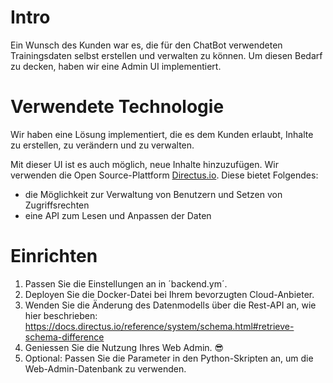 # Intro
Ein Wunsch des Kunden war es, die für den ChatBot verwendeten Trainingsdaten selbst erstellen und verwalten zu können. Um diesen Bedarf zu decken, haben wir eine Admin UI implementiert. 


# Verwendete Technologie  

Wir haben eine Lösung implementiert, die es dem Kunden erlaubt, Inhalte zu erstellen, zu verändern und zu verwalten.

Mit dieser UI ist es auch möglich, neue Inhalte hinzuzufügen. Wir verwenden die Open Source-Plattform [Directus.io](https://directus.io). Diese bietet Folgendes:
- die Möglichkeit zur Verwaltung von Benutzern und Setzen von Zugriffsrechten
- eine API zum Lesen und Anpassen der Daten 

# Einrichten
1) Passen Sie die Einstellungen an in ´backend.ym´.
2) Deployen Sie die Docker-Datei bei Ihrem bevorzugten Cloud-Anbieter.
3) Wenden Sie die Änderung des Datenmodells über die Rest-API an, wie hier beschrieben: https://docs.directus.io/reference/system/schema.html#retrieve-schema-difference
4) Geniessen Sie die Nutzung Ihres Web Admin. 😎
5) Optional: Passen Sie die Parameter in den Python-Skripten an, um die Web-Admin-Datenbank zu verwenden.



